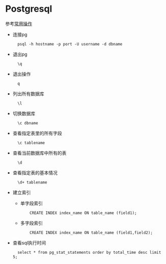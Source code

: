 # Postgresql

参考[常用操作](https://www.cnblogs.com/kaituorensheng/p/4667160.html)

- 连接pg
  
        psql -h hostname -p port -U username -d dbname

- 退出pg

        \q

- 退出操作

        q

- 列出所有数据库

        \l

- 切换数据库

        \c dbname

- 查看指定表里的所有字段

        \c tablename

- 查看当前数据库中所有的表

        \d

- 查看指定表的基本情况

        \d+ tablename

- 建立索引
  - 单字段索引

            CREATE INDEX index_name ON table_name (field1);

  - 多字段索引

            CREATE INDEX index_name ON table_name (field1,field2);

- 查看sql执行时间
  
        select * from pg_stat_statements order by total_time desc limit 5;
